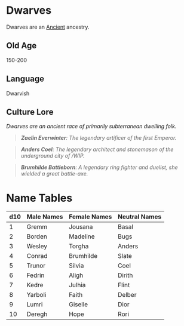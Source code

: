 # Dwarves

Dwarves are an [Ancient](../Mechanical/Ancient.md) ancestry.

## Old Age

150-200

## Language

Dwarvish

## Culture Lore

*Dwarves are an ancient race of primarily subterranean dwelling folk.*

> ***Zaelin Everwinter**: The legendary artificer of the first Emperor.*

> ***Anders Coel**: The legendary architect and stonemason of the underground city of /WIP.*

> ***Brumhilde Battleborn**: A legendary ring fighter and duelist, she wielded a great battle-axe.*

# Name Tables

| d10 | Male Names | Female Names | Neutral Names |
| --- | ---------- | ------------ | ------------- |
| 1   | Gremm      | Jousana      | Basal         |
| 2   | Borden     | Madeline     | Bugs          |
| 3   | Wesley     | Torgha       | Anders        |
| 4   | Conrad     | Brumhilde    | Slate         |
| 5   | Trunor     | Silvia       | Coel          |
| 6   | Fedrin     | Aligh        | Dirith        |
| 7   | Kedre      | Julhia       | Flint         |
| 8   | Yarboli    | Faith        | Delber        |
| 9   | Lumri      | Giselle      | Dior          |
| 10  | Deregh     | Hope         | Rori          |
